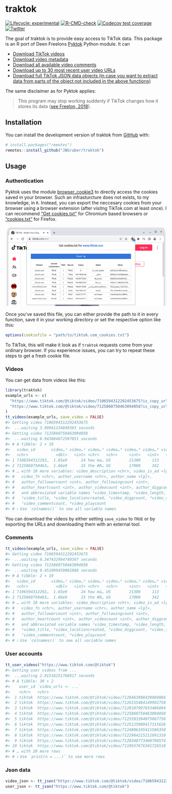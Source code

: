 
<!-- README.md is generated from README.Rmd. Please edit that file -->

# traktok

[![Lifecycle:
experimental](https://img.shields.io/badge/lifecycle-experimental-orange.svg)](https://lifecycle.r-lib.org/articles/stages.html#experimental)
[![R-CMD-check](https://github.com/JBGruber/traktok/workflows/R-CMD-check/badge.svg)](https://github.com/JBGruber/traktok/actions)
[![Codecov test
coverage](https://codecov.io/gh/JBGruber/traktok/branch/main/graph/badge.svg)](https://codecov.io/gh/JBGruber/traktok?branch=main)
[![Twitter](https://img.shields.io/twitter/url/https/twitter.com/JohannesBGruber.svg?style=social&label=Follow%20%40JohannesBGruber)](https://twitter.com/JohannesBGruber)
<!-- badges: end -->

The goal of traktok is to provide easy access to TikTok data. This
package is an R port of Deen Freelons
[Pyktok](https://github.com/dfreelon/pyktok) Python module. It can

-   [Download TikTok videos](#videos)
-   [Download video metadata](#videos)
-   [Download all available video comments](#comments)
-   [Download up to 30 most recent user video URLs](#user-accounts)
-   [Download full TikTok JSON data objects (in case you want to extract
    data from parts of the object not included in the above
    functions)](#json-data)

The same disclaimer as for Pyktok applies:

> This program may stop working suddenly if TikTok changes how it stores
> its data ([see Freelon,
> 2018](https://osf.io/preprints/socarxiv/56f4q/)).

## Installation

You can install the development version of traktok from
[GitHub](https://github.com/) with:

``` r
# install.packages("remotes")
remotes::install_github("JBGruber/traktok")
```

## Usage

### Authentication

Pyktok uses the module
[browser_cookie3](https://github.com/borisbabic/browser_cookie3) to
directly access the cookies saved in your browser. Such an
infrasturcture does not exists, to my knowledge, in `R`. Instead, you
can export the neccesary cookies from your browser using a browser
extension (after visitng TikTok.com at least once). I can recommend
[“Get
cookies.txt”](https://chrome.google.com/webstore/detail/get-cookiestxt/bgaddhkoddajcdgocldbbfleckgcbcid)
for Chromium based browsers or
[“cookies.txt”](https://addons.mozilla.org/en-US/firefox/addon/cookies-txt/)
for Firefox.

![](man/figures/cookies.png)

Once you’ve saved this file, you can either provide the path to it in
every function, save it in your working directory or set the respective
option like this:

``` r
options(cookiefile = "path/to/tiktok.com_cookies.txt")
```

To TikTok, this will make it look as if `traktok` requests come from
your ordinary browser. If you experience issues, you can try to repeat
these steps to get a fresh cookie file.

### Videos

You can get data from videos like this:

``` r
library(traktok)
example_urls <- c(
  "https://www.tiktok.com/@tiktok/video/7106594312292453675?is_copy_url=1&is_from_webapp=v1",
  "https://www.tiktok.com/@tiktok/video/7125860750463094058?is_copy_url=1&is_from_webapp=v1"
)
tt_videos(example_urls, save_video = FALSE)
#> Getting video 7106594312292453675
#>  ...waiting 3.99941234849393 seconds
#> Getting video 7125860750463094058
#>  ...waiting 0.943884672597051 seconds
#> # A tibble: 2 × 19
#>   video_id       video…¹ video…² video…³ video…⁴ video…⁵ video…⁶ video…⁷ video…⁸
#>   <chr>            <dbl>   <int> <chr>   <chr>     <int>   <int>   <int>   <int>
#> 1 7106594312292…  1.65e9      24 how ma… US        21300     113    1803  480000
#> 2 7125860750463…  1.66e9      15 the #R… US        17000     342    3153  537400
#> # … with 10 more variables: video_description <chr>, video_is_ad <lgl>,
#> #   video_fn <chr>, author_username <chr>, author_name <lgl>,
#> #   author_followercount <int>, author_followingcount <int>,
#> #   author_heartcount <int>, author_videocount <int>, author_diggcount <int>,
#> #   and abbreviated variable names ¹​video_timestamp, ²​video_length,
#> #   ³​video_title, ⁴​video_locationcreated, ⁵​video_diggcount, ⁶​video_sharecount,
#> #   ⁷​video_commentcount, ⁸​video_playcount
#> # ℹ Use `colnames()` to see all variable names
```

You can download the videos by either setting `save_video` to `TRUE` or
by exporting the URLs and downloading them with an external tool.

### Comments

``` r
tt_videos(example_urls, save_video = FALSE)
#> Getting video 7106594312292453675
#>  ...waiting 0.347432994749397 seconds
#> Getting video 7125860750463094058
#>  ...waiting 0.451099459081888 seconds
#> # A tibble: 2 × 19
#>   video_id       video…¹ video…² video…³ video…⁴ video…⁵ video…⁶ video…⁷ video…⁸
#>   <chr>            <dbl>   <int> <chr>   <chr>     <int>   <int>   <int>   <int>
#> 1 7106594312292…  1.65e9      24 how ma… US        21300     113    1803  480000
#> 2 7125860750463…  1.66e9      15 the #R… US        17000     342    3153  537400
#> # … with 10 more variables: video_description <chr>, video_is_ad <lgl>,
#> #   video_fn <chr>, author_username <chr>, author_name <lgl>,
#> #   author_followercount <int>, author_followingcount <int>,
#> #   author_heartcount <int>, author_videocount <int>, author_diggcount <int>,
#> #   and abbreviated variable names ¹​video_timestamp, ²​video_length,
#> #   ³​video_title, ⁴​video_locationcreated, ⁵​video_diggcount, ⁶​video_sharecount,
#> #   ⁷​video_commentcount, ⁸​video_playcount
#> # ℹ Use `colnames()` to see all variable names
```

### User accounts

``` r
tt_user_videos("https://www.tiktok.com/@tiktok")
#> Getting user videos from ...
#>  ...waiting 2.91516251768917 seconds
#> # A tibble: 30 × 2
#>    user_id `video_urls <- ...`                                     
#>    <chr>   <chr>                                                   
#>  1 tiktok  https://www.tiktok.com/@tiktok/video/7128463908439969066
#>  2 tiktok  https://www.tiktok.com/@tiktok/video/7128155484149992750
#>  3 tiktok  https://www.tiktok.com/@tiktok/video/7128107997653486894
#>  4 tiktok  https://www.tiktok.com/@tiktok/video/7125860750463094058
#>  5 tiktok  https://www.tiktok.com/@tiktok/video/7125593394075667758
#>  6 tiktok  https://www.tiktok.com/@tiktok/video/7125125909417315626
#>  7 tiktok  https://www.tiktok.com/@tiktok/video/7124806195411586350
#>  8 tiktok  https://www.tiktok.com/@tiktok/video/7122964215211691310
#>  9 tiktok  https://www.tiktok.com/@tiktok/video/7120348773460790574
#> 10 tiktok  https://www.tiktok.com/@tiktok/video/7119937676341726510
#> # … with 20 more rows
#> # ℹ Use `print(n = ...)` to see more rows
```

### Json data

``` r
video_json <- tt_json("https://www.tiktok.com/@tiktok/video/7106594312292453675?is_copy_url=1&is_from_webapp=v1")
user_json <- tt_json("https://www.tiktok.com/@tiktok")
```
